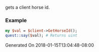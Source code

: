 gets a client horse id.
### Example

```perl
my $val = $client->GetHorseId();
quest::say($val); # Returns uint
```


Generated On 2018-01-15T13:04:48-08:00